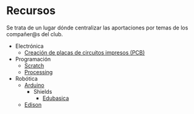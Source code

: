 # Recursos
Se trata de un lugar dónde centralizar las aportaciones por temas de los compañer@s del club.
* Electrónica
  * [Creación de placas de circuitos impresos (PCB)](/pcb.md)
* Programación
  * [Scratch](/scratch/scratch.md)
  * [Processing](/processing.md)
* Robótica
  * [Arduino](/arduino/arduino.md)
    * Shields
      * [Edubasica](/edubasica/edubasica.md)
  * [Edison](/edison.md)
